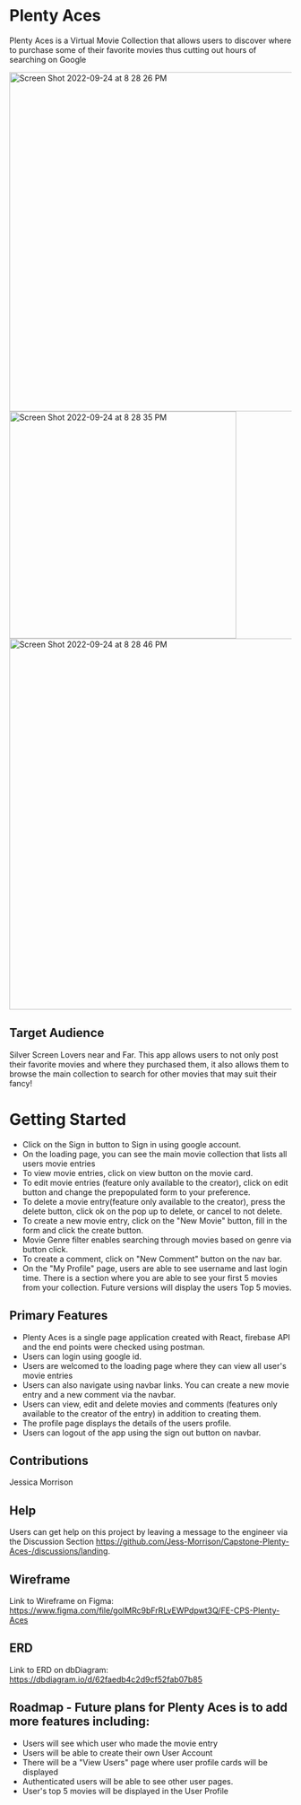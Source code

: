 # Plenty Aces 

Plenty Aces is a Virtual Movie Collection that allows users to discover where to purchase some of their favorite movies thus cutting out hours of searching on Google 

<img width="605" alt="Screen Shot 2022-09-24 at 8 28 26 PM" src="https://user-images.githubusercontent.com/67666661/192124431-d626c230-57bb-4d8e-b6cc-1eb2cc5d333c.png">
<img width="405" alt="Screen Shot 2022-09-24 at 8 28 35 PM" src="https://user-images.githubusercontent.com/67666661/192124438-7f44f6ed-a019-444e-b9ea-becad9136966.png">
<img width="662" alt="Screen Shot 2022-09-24 at 8 28 46 PM" src="https://user-images.githubusercontent.com/67666661/192124441-0898cfc3-dc52-440f-839a-aaa7757bbc29.png">


## Target Audience

Silver Screen Lovers near and Far. This app allows users to not only post their favorite movies and where they purchased them, it also allows them to browse the main collection to search for other movies that may suit their fancy! 

# Getting Started

- Click on the Sign in button to Sign in using google account.
- On the loading page, you can see the main movie collection that lists all users movie entries 
- To view movie entries, click on view button on the movie card.
- To edit movie entries (feature only available to the creator), click on edit button and change the prepopulated form to your preference.
- To delete a movie entry(feature only available to the creator), press the delete button, click ok on the pop up to delete, or cancel to not delete.
- To create a new movie entry, click on the "New Movie" button, fill in the form and click the create button.
- Movie Genre filter enables searching through movies based on genre via button click.
- To create a comment, click on "New Comment" button on the nav bar.
- On the "My Profile" page, users are able to see username and last login time. There is a section where you are able to see your first 5 movies from your collection. Future versions will display the users Top 5 movies.

## Primary Features
- Plenty Aces is a single page application created with React, firebase API and the end points were checked using postman.
- Users can login using google id.
- Users are welcomed to the loading page where they can view all user's movie entries 
- Users can also navigate using navbar links. You can create a new movie entry and a new comment via the navbar.
- Users can view, edit and delete movies and comments (features only available to the creator of the entry) in addition to creating them.
- The profile page displays the details of the users profile.
- Users can logout of the app using the sign out button on navbar.

## Contributions

Jessica Morrison

## Help

Users can get help on this project by leaving a message to the engineer via the Discussion Section https://github.com/Jess-Morrison/Capstone-Plenty-Aces-/discussions/landing.

## Wireframe

Link to Wireframe on Figma: https://www.figma.com/file/goIMRc9bFrRLvEWPdpwt3Q/FE-CPS-Plenty-Aces

## ERD

Link to ERD on dbDiagram: https://dbdiagram.io/d/62faedb4c2d9cf52fab07b85

## Roadmap - Future plans for Plenty Aces is to add more features including:

- Users will see which user who made the movie entry 
- Users will be able to create their own User Account
- There will be a "View Users" page where user profile cards will be displayed  
- Authenticated users will be able to see other user pages.
- User's top 5 movies will be displayed in the User Profile 


